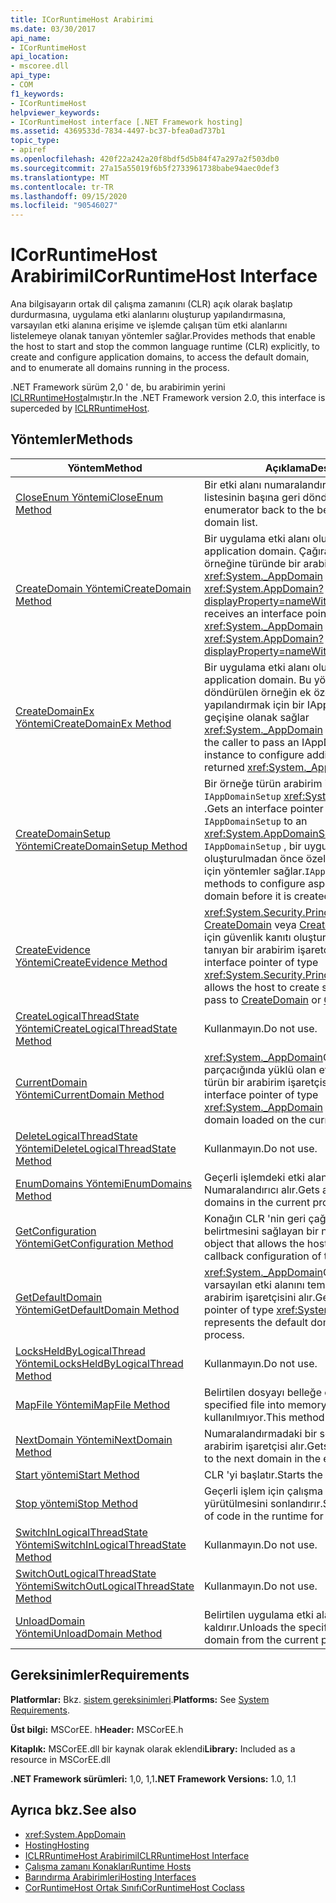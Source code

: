 ```yaml
---
title: ICorRuntimeHost Arabirimi
ms.date: 03/30/2017
api_name:
- ICorRuntimeHost
api_location:
- mscoree.dll
api_type:
- COM
f1_keywords:
- ICorRuntimeHost
helpviewer_keywords:
- ICorRuntimeHost interface [.NET Framework hosting]
ms.assetid: 4369533d-7834-4497-bc37-bfea0ad737b1
topic_type:
- apiref
ms.openlocfilehash: 420f22a242a20f8bdf5d5b84f47a297a2f503db0
ms.sourcegitcommit: 27a15a55019f6b5f2733961738babe94aec0def3
ms.translationtype: MT
ms.contentlocale: tr-TR
ms.lasthandoff: 09/15/2020
ms.locfileid: "90546027"
---
```

# <a name="icorruntimehost-interface"></a><span data-ttu-id="b2d78-102">ICorRuntimeHost Arabirimi</span><span class="sxs-lookup"><span data-stu-id="b2d78-102">ICorRuntimeHost Interface</span></span>
<span data-ttu-id="b2d78-103">Ana bilgisayarın ortak dil çalışma zamanını (CLR) açık olarak başlatıp durdurmasına, uygulama etki alanlarını oluşturup yapılandırmasına, varsayılan etki alanına erişime ve işlemde çalışan tüm etki alanlarını listelemeye olanak tanıyan yöntemler sağlar.</span><span class="sxs-lookup"><span data-stu-id="b2d78-103">Provides methods that enable the host to start and stop the common language runtime (CLR) explicitly, to create and configure application domains, to access the default domain, and to enumerate all domains running in the process.</span></span>  
  
 <span data-ttu-id="b2d78-104">.NET Framework sürüm 2,0 ' de, bu arabirimin yerini [ICLRRuntimeHost](iclrruntimehost-interface.md)almıştır.</span><span class="sxs-lookup"><span data-stu-id="b2d78-104">In the .NET Framework version 2.0, this interface is superceded by [ICLRRuntimeHost](iclrruntimehost-interface.md).</span></span>  
  
## <a name="methods"></a><span data-ttu-id="b2d78-105">Yöntemler</span><span class="sxs-lookup"><span data-stu-id="b2d78-105">Methods</span></span>  
  
|<span data-ttu-id="b2d78-106">Yöntem</span><span class="sxs-lookup"><span data-stu-id="b2d78-106">Method</span></span>|<span data-ttu-id="b2d78-107">Açıklama</span><span class="sxs-lookup"><span data-stu-id="b2d78-107">Description</span></span>|  
|------------|-----------------|  
|[<span data-ttu-id="b2d78-108">CloseEnum Yöntemi</span><span class="sxs-lookup"><span data-stu-id="b2d78-108">CloseEnum Method</span></span>](icorruntimehost-closeenum-method.md)|<span data-ttu-id="b2d78-109">Bir etki alanı numaralandırıcısını etki alanı listesinin başına geri döndürür.</span><span class="sxs-lookup"><span data-stu-id="b2d78-109">Resets a domain enumerator back to the beginning of the domain list.</span></span>|  
|[<span data-ttu-id="b2d78-110">CreateDomain Yöntemi</span><span class="sxs-lookup"><span data-stu-id="b2d78-110">CreateDomain Method</span></span>](icorruntimehost-createdomain-method.md)|<span data-ttu-id="b2d78-111">Bir uygulama etki alanı oluşturur.</span><span class="sxs-lookup"><span data-stu-id="b2d78-111">Creates an application domain.</span></span> <span data-ttu-id="b2d78-112">Çağıran, türünde bir örneğine türünde bir arabirim işaretçisi alır <xref:System._AppDomain> <xref:System.AppDomain?displayProperty=nameWithType> .</span><span class="sxs-lookup"><span data-stu-id="b2d78-112">The caller receives an interface pointer of type <xref:System._AppDomain> to an instance of type <xref:System.AppDomain?displayProperty=nameWithType>.</span></span>|  
|[<span data-ttu-id="b2d78-113">CreateDomainEx Yöntemi</span><span class="sxs-lookup"><span data-stu-id="b2d78-113">CreateDomainEx Method</span></span>](icorruntimehost-createdomainex-method.md)|<span data-ttu-id="b2d78-114">Bir uygulama etki alanı oluşturur.</span><span class="sxs-lookup"><span data-stu-id="b2d78-114">Creates an application domain.</span></span> <span data-ttu-id="b2d78-115">Bu yöntem, çağıranın döndürülen örneğin ek özelliklerini yapılandırmak için bir IAppDomainSetup örneği geçişine olanak sağlar <xref:System._AppDomain> .</span><span class="sxs-lookup"><span data-stu-id="b2d78-115">This method allows the caller to pass an IAppDomainSetup instance to configure additional features of the returned <xref:System._AppDomain> instance.</span></span>|  
|[<span data-ttu-id="b2d78-116">CreateDomainSetup Yöntemi</span><span class="sxs-lookup"><span data-stu-id="b2d78-116">CreateDomainSetup Method</span></span>](icorruntimehost-createdomainsetup-method.md)|<span data-ttu-id="b2d78-117">Bir örneğe türün arabirim işaretçisini alır `IAppDomainSetup` <xref:System.AppDomainSetup> .</span><span class="sxs-lookup"><span data-stu-id="b2d78-117">Gets an interface pointer of type `IAppDomainSetup` to an <xref:System.AppDomainSetup> instance.</span></span> <span data-ttu-id="b2d78-118">`IAppDomainSetup` , bir uygulama etki alanının oluşturulmadan önce özelliklerini yapılandırmak için yöntemler sağlar.</span><span class="sxs-lookup"><span data-stu-id="b2d78-118">`IAppDomainSetup` provides methods to configure aspects of an application domain before it is created.</span></span>|  
|[<span data-ttu-id="b2d78-119">CreateEvidence Yöntemi</span><span class="sxs-lookup"><span data-stu-id="b2d78-119">CreateEvidence Method</span></span>](icorruntimehost-createevidence-method.md)|<span data-ttu-id="b2d78-120"><xref:System.Security.Principal.IIdentity>Konağın, [CreateDomain](icorruntimehost-createdomain-method.md) veya [CreateDomainEx](icorruntimehost-createdomainex-method.md)'e geçiş için güvenlik kanıtı oluşturmasına olanak tanıyan bir arabirim işaretçisi alır.</span><span class="sxs-lookup"><span data-stu-id="b2d78-120">Gets an interface pointer of type <xref:System.Security.Principal.IIdentity>, which allows the host to create security evidence to pass to [CreateDomain](icorruntimehost-createdomain-method.md) or [CreateDomainEx](icorruntimehost-createdomainex-method.md).</span></span>|  
|[<span data-ttu-id="b2d78-121">CreateLogicalThreadState Yöntemi</span><span class="sxs-lookup"><span data-stu-id="b2d78-121">CreateLogicalThreadState Method</span></span>](icorruntimehost-createlogicalthreadstate-method.md)|<span data-ttu-id="b2d78-122">Kullanmayın.</span><span class="sxs-lookup"><span data-stu-id="b2d78-122">Do not use.</span></span>|  
|[<span data-ttu-id="b2d78-123">CurrentDomain Yöntemi</span><span class="sxs-lookup"><span data-stu-id="b2d78-123">CurrentDomain Method</span></span>](icorruntimehost-currentdomain-method.md)|<span data-ttu-id="b2d78-124"><xref:System._AppDomain>Geçerli iş parçacığında yüklü olan etki alanını temsil eden türün bir arabirim işaretçisini alır.</span><span class="sxs-lookup"><span data-stu-id="b2d78-124">Gets an interface pointer of type <xref:System._AppDomain> that represents the domain loaded on the current thread.</span></span>|  
|[<span data-ttu-id="b2d78-125">DeleteLogicalThreadState Yöntemi</span><span class="sxs-lookup"><span data-stu-id="b2d78-125">DeleteLogicalThreadState Method</span></span>](icorruntimehost-deletelogicalthreadstate-method.md)|<span data-ttu-id="b2d78-126">Kullanmayın.</span><span class="sxs-lookup"><span data-stu-id="b2d78-126">Do not use.</span></span>|  
|[<span data-ttu-id="b2d78-127">EnumDomains Yöntemi</span><span class="sxs-lookup"><span data-stu-id="b2d78-127">EnumDomains Method</span></span>](icorruntimehost-enumdomains-method.md)|<span data-ttu-id="b2d78-128">Geçerli işlemdeki etki alanları için bir Numaralandırıcı alır.</span><span class="sxs-lookup"><span data-stu-id="b2d78-128">Gets an enumerator for the domains in the current process.</span></span>|  
|[<span data-ttu-id="b2d78-129">GetConfiguration Yöntemi</span><span class="sxs-lookup"><span data-stu-id="b2d78-129">GetConfiguration Method</span></span>](icorruntimehost-getconfiguration-method.md)|<span data-ttu-id="b2d78-130">Konağın CLR 'nin geri çağırma yapılandırmasını belirtmesini sağlayan bir nesne alır.</span><span class="sxs-lookup"><span data-stu-id="b2d78-130">Gets an object that allows the host to specify the callback configuration of the CLR.</span></span>|  
|[<span data-ttu-id="b2d78-131">GetDefaultDomain Yöntemi</span><span class="sxs-lookup"><span data-stu-id="b2d78-131">GetDefaultDomain Method</span></span>](icorruntimehost-getdefaultdomain-method.md)|<span data-ttu-id="b2d78-132"><xref:System._AppDomain>Geçerli işlem için varsayılan etki alanını temsil eden türün bir arabirim işaretçisini alır.</span><span class="sxs-lookup"><span data-stu-id="b2d78-132">Gets an interface pointer of type <xref:System._AppDomain> that represents the default domain for the current process.</span></span>|  
|[<span data-ttu-id="b2d78-133">LocksHeldByLogicalThread Yöntemi</span><span class="sxs-lookup"><span data-stu-id="b2d78-133">LocksHeldByLogicalThread Method</span></span>](icorruntimehost-locksheldbylogicalthread-method.md)|<span data-ttu-id="b2d78-134">Kullanmayın.</span><span class="sxs-lookup"><span data-stu-id="b2d78-134">Do not use.</span></span>|  
|[<span data-ttu-id="b2d78-135">MapFile Yöntemi</span><span class="sxs-lookup"><span data-stu-id="b2d78-135">MapFile Method</span></span>](icorruntimehost-mapfile-method.md)|<span data-ttu-id="b2d78-136">Belirtilen dosyayı belleğe eşler.</span><span class="sxs-lookup"><span data-stu-id="b2d78-136">Maps the specified file into memory.</span></span> <span data-ttu-id="b2d78-137">Bu yöntem artık kullanılmıyor.</span><span class="sxs-lookup"><span data-stu-id="b2d78-137">This method is obsolete.</span></span>|  
|[<span data-ttu-id="b2d78-138">NextDomain Yöntemi</span><span class="sxs-lookup"><span data-stu-id="b2d78-138">NextDomain Method</span></span>](icorruntimehost-nextdomain-method.md)|<span data-ttu-id="b2d78-139">Numaralandırmadaki bir sonraki etki alanına bir arabirim işaretçisi alır.</span><span class="sxs-lookup"><span data-stu-id="b2d78-139">Gets an interface pointer to the next domain in the enumeration.</span></span>|  
|[<span data-ttu-id="b2d78-140">Start yöntemi</span><span class="sxs-lookup"><span data-stu-id="b2d78-140">Start Method</span></span>](icorruntimehost-start-method.md)|<span data-ttu-id="b2d78-141">CLR 'yi başlatır.</span><span class="sxs-lookup"><span data-stu-id="b2d78-141">Starts the CLR.</span></span>|  
|[<span data-ttu-id="b2d78-142">Stop yöntemi</span><span class="sxs-lookup"><span data-stu-id="b2d78-142">Stop Method</span></span>](icorruntimehost-stop-method.md)|<span data-ttu-id="b2d78-143">Geçerli işlem için çalışma zamanındaki kodun yürütülmesini sonlandırır.</span><span class="sxs-lookup"><span data-stu-id="b2d78-143">Stops the execution of code in the runtime for the current process.</span></span>|  
|[<span data-ttu-id="b2d78-144">SwitchInLogicalThreadState Yöntemi</span><span class="sxs-lookup"><span data-stu-id="b2d78-144">SwitchInLogicalThreadState Method</span></span>](icorruntimehost-switchinlogicalthreadstate-method.md)|<span data-ttu-id="b2d78-145">Kullanmayın.</span><span class="sxs-lookup"><span data-stu-id="b2d78-145">Do not use.</span></span>|  
|[<span data-ttu-id="b2d78-146">SwitchOutLogicalThreadState Yöntemi</span><span class="sxs-lookup"><span data-stu-id="b2d78-146">SwitchOutLogicalThreadState Method</span></span>](icorruntimehost-switchoutlogicalthreadstate-method.md)|<span data-ttu-id="b2d78-147">Kullanmayın.</span><span class="sxs-lookup"><span data-stu-id="b2d78-147">Do not use.</span></span>|  
|[<span data-ttu-id="b2d78-148">UnloadDomain Yöntemi</span><span class="sxs-lookup"><span data-stu-id="b2d78-148">UnloadDomain Method</span></span>](icorruntimehost-unloaddomain-method.md)|<span data-ttu-id="b2d78-149">Belirtilen uygulama etki alanını geçerli işlemden kaldırır.</span><span class="sxs-lookup"><span data-stu-id="b2d78-149">Unloads the specified application domain from the current process.</span></span>|  
  
## <a name="requirements"></a><span data-ttu-id="b2d78-150">Gereksinimler</span><span class="sxs-lookup"><span data-stu-id="b2d78-150">Requirements</span></span>  
 <span data-ttu-id="b2d78-151">**Platformlar:** Bkz. [sistem gereksinimleri](../../get-started/system-requirements.md).</span><span class="sxs-lookup"><span data-stu-id="b2d78-151">**Platforms:** See [System Requirements](../../get-started/system-requirements.md).</span></span>  
  
 <span data-ttu-id="b2d78-152">**Üst bilgi:** MSCorEE. h</span><span class="sxs-lookup"><span data-stu-id="b2d78-152">**Header:** MSCorEE.h</span></span>  
  
 <span data-ttu-id="b2d78-153">**Kitaplık:** MSCorEE.dll bir kaynak olarak eklendi</span><span class="sxs-lookup"><span data-stu-id="b2d78-153">**Library:** Included as a resource in MSCorEE.dll</span></span>  
  
 <span data-ttu-id="b2d78-154">**.NET Framework sürümleri:** 1,0, 1,1</span><span class="sxs-lookup"><span data-stu-id="b2d78-154">**.NET Framework Versions:** 1.0, 1.1</span></span>  
  
## <a name="see-also"></a><span data-ttu-id="b2d78-155">Ayrıca bkz.</span><span class="sxs-lookup"><span data-stu-id="b2d78-155">See also</span></span>

- <xref:System.AppDomain>
- [<span data-ttu-id="b2d78-156">Hosting</span><span class="sxs-lookup"><span data-stu-id="b2d78-156">Hosting</span></span>](index.md)
- [<span data-ttu-id="b2d78-157">ICLRRuntimeHost Arabirimi</span><span class="sxs-lookup"><span data-stu-id="b2d78-157">ICLRRuntimeHost Interface</span></span>](iclrruntimehost-interface.md)
- <span data-ttu-id="b2d78-158">[Çalışma zamanı Konakları](/previous-versions/dotnet/netframework-4.0/a51xd4ze(v=vs.100))</span><span class="sxs-lookup"><span data-stu-id="b2d78-158">[Runtime Hosts](/previous-versions/dotnet/netframework-4.0/a51xd4ze(v=vs.100))</span></span>
- [<span data-ttu-id="b2d78-159">Barındırma Arabirimleri</span><span class="sxs-lookup"><span data-stu-id="b2d78-159">Hosting Interfaces</span></span>](hosting-interfaces.md)
- [<span data-ttu-id="b2d78-160">CorRuntimeHost Ortak Sınıfı</span><span class="sxs-lookup"><span data-stu-id="b2d78-160">CorRuntimeHost Coclass</span></span>](corruntimehost-coclass.md)
